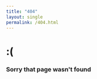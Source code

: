 ```yaml
---
title: "404"
layout: single
permalink: /404.html
---
```


# :(

### Sorry that page wasn't found